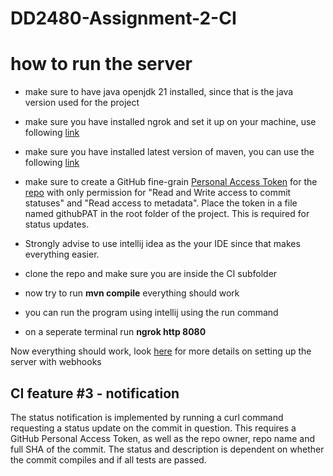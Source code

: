 # DD2480-Assignment-2-CI


# how to run the server
- make sure to have java openjdk 21 installed, since that is the java version used for the project
- make sure you have installed ngrok and set it up on your machine, use following [link](https://ngrok.com/docs/getting-started/)
- make sure you have installed latest version of maven, you can use the following [link](https://maven.apache.org/download.cgi)
- make sure to create a GitHub fine-grain [Personal Access Token](https://github.com/settings/tokens?type=beta) for the [repo](https://github.com/DD2480-group8-VT24/DD2480-Assignment-2-C) with only permission for "Read and Write access to commit statuses" and "Read access to metadata". Place the token in a file named githubPAT in the root folder of the project. This is required for status updates.
- Strongly advise to use intellij idea as the your IDE since that makes everything easier.
  
- clone the repo and make sure you are inside the CI subfolder
- now try to run **mvn compile** everything should work
- you can run the program using intellij using the run command
- on a seperate terminal run **ngrok http 8080**

Now everything should work, look [here](https://github.com/KTH-DD2480/smallest-java-ci/blob/master/README.md) for more details on setting up the server with webhooks

## CI feature #3 - notification

The status notification is implemented by running a curl command requesting a status update on the commit in question. This requires a GitHub Personal Access Token, as well as the repo owner, repo name and full SHA of the commit. The status and description is dependent on whether the commit compiles and if all tests are passed.
